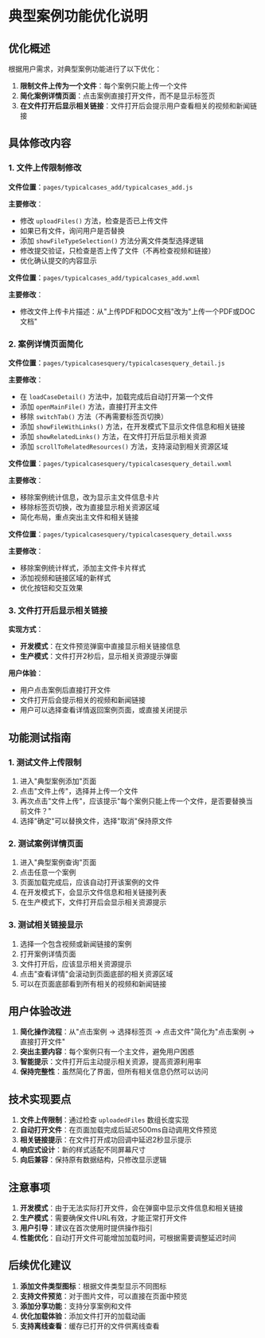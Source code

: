 # 典型案例功能优化说明

## 优化概述

根据用户需求，对典型案例功能进行了以下优化：

1. **限制文件上传为一个文件**：每个案例只能上传一个文件
2. **简化案例详情页面**：点击案例直接打开文件，而不是显示标签页
3. **在文件打开后显示相关链接**：文件打开后会提示用户查看相关的视频和新闻链接

## 具体修改内容

### 1. 文件上传限制修改

**文件位置**：`pages/typicalcases_add/typicalcases_add.js`

**主要修改**：
- 修改 `uploadFiles()` 方法，检查是否已上传文件
- 如果已有文件，询问用户是否替换
- 添加 `showFileTypeSelection()` 方法分离文件类型选择逻辑
- 修改提交验证，只检查是否上传了文件（不再检查视频和链接）
- 优化确认提交的内容显示

**文件位置**：`pages/typicalcases_add/typicalcases_add.wxml`

**主要修改**：
- 修改文件上传卡片描述：从"上传PDF和DOC文档"改为"上传一个PDF或DOC文档"

### 2. 案例详情页面简化

**文件位置**：`pages/typicalcasesquery/typicalcasesquery_detail.js`

**主要修改**：
- 在 `loadCaseDetail()` 方法中，加载完成后自动打开第一个文件
- 添加 `openMainFile()` 方法，直接打开主文件
- 移除 `switchTab()` 方法（不再需要标签页切换）
- 添加 `showFileWithLinks()` 方法，在开发模式下显示文件信息和相关链接
- 添加 `showRelatedLinks()` 方法，在文件打开后显示相关资源
- 添加 `scrollToRelatedResources()` 方法，支持滚动到相关资源区域

**文件位置**：`pages/typicalcasesquery/typicalcasesquery_detail.wxml`

**主要修改**：
- 移除案例统计信息，改为显示主文件信息卡片
- 移除标签页切换，改为直接显示相关资源区域
- 简化布局，重点突出主文件和相关链接

**文件位置**：`pages/typicalcasesquery/typicalcasesquery_detail.wxss`

**主要修改**：
- 移除案例统计样式，添加主文件卡片样式
- 添加视频和链接区域的新样式
- 优化按钮和交互效果

### 3. 文件打开后显示相关链接

**实现方式**：
- **开发模式**：在文件预览弹窗中直接显示相关链接信息
- **生产模式**：文件打开2秒后，显示相关资源提示弹窗

**用户体验**：
- 用户点击案例后直接打开文件
- 文件打开后会提示相关的视频和新闻链接
- 用户可以选择查看详情返回案例页面，或直接关闭提示

## 功能测试指南

### 1. 测试文件上传限制

1. 进入"典型案例添加"页面
2. 点击"文件上传"，选择并上传一个文件
3. 再次点击"文件上传"，应该提示"每个案例只能上传一个文件，是否要替换当前文件？"
4. 选择"确定"可以替换文件，选择"取消"保持原文件

### 2. 测试案例详情页面

1. 进入"典型案例查询"页面
2. 点击任意一个案例
3. 页面加载完成后，应该自动打开该案例的文件
4. 在开发模式下，会显示文件信息和相关链接列表
5. 在生产模式下，文件打开后会显示相关资源提示

### 3. 测试相关链接显示

1. 选择一个包含视频或新闻链接的案例
2. 打开案例详情页面
3. 文件打开后，应该显示相关资源提示
4. 点击"查看详情"会滚动到页面底部的相关资源区域
5. 可以在页面底部看到所有相关的视频和新闻链接

## 用户体验改进

1. **简化操作流程**：从"点击案例 → 选择标签页 → 点击文件"简化为"点击案例 → 直接打开文件"
2. **突出主要内容**：每个案例只有一个主文件，避免用户困惑
3. **智能提示**：文件打开后主动提示相关资源，提高资源利用率
4. **保持完整性**：虽然简化了界面，但所有相关信息仍然可以访问

## 技术实现要点

1. **文件上传限制**：通过检查 `uploadedFiles` 数组长度实现
2. **自动打开文件**：在页面加载完成后延迟500ms自动调用文件预览
3. **相关链接提示**：在文件打开成功回调中延迟2秒显示提示
4. **响应式设计**：新的样式适配不同屏幕尺寸
5. **向后兼容**：保持原有数据结构，只修改显示逻辑

## 注意事项

1. **开发模式**：由于无法实际打开文件，会在弹窗中显示文件信息和相关链接
2. **生产模式**：需要确保文件URL有效，才能正常打开文件
3. **用户引导**：建议在首次使用时提供操作指引
4. **性能优化**：自动打开文件可能增加加载时间，可根据需要调整延迟时间

## 后续优化建议

1. **添加文件类型图标**：根据文件类型显示不同图标
2. **支持文件预览**：对于图片文件，可以直接在页面中预览
3. **添加分享功能**：支持分享案例和文件
4. **优化加载体验**：添加文件打开的加载动画
5. **支持离线查看**：缓存已打开的文件供离线查看
